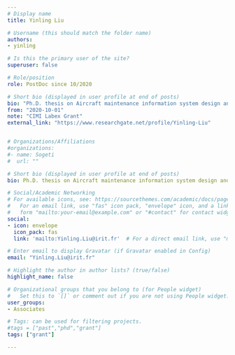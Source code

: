 ```yaml
---
# Display name
title: Yinling Liu

# Username (this should match the folder name)
authors:
- yinling

# Is this the primary user of the site?
superuser: false

# Role/position
role: PostDoc since 10/2020

# Short bio (displayed in user profile at end of posts)
bio: "Ph.D. thesis on Aircraft maintenance information system design and verification"
from: "2020-10-01"
note: "CIMI Labex Grant"
external_link: "https://www.researchgate.net/profile/Yinling-Liu"


# Organizations/Affiliations
#organizations:
#- name: Sogeti
#  url: ""

# Short bio (displayed in user profile at end of posts)
bio: Ph.D. thesis on Aircraft maintenance information system design and verification

# Social/Academic Networking
# For available icons, see: https://sourcethemes.com/academic/docs/page-builder/#icons
#   For an email link, use "fas" icon pack, "envelope" icon, and a link in the
#   form "mailto:your-email@example.com" or "#contact" for contact widget.
social:
- icon: envelope
  icon_pack: fas
  link: 'mailto:Yinling.Liu@irit.fr'  # For a direct email link, use "mailto:test@example.org".

# Enter email to display Gravatar (if Gravatar enabled in Config)
email: "Yinling.Liu@irit.fr"

# Highlight the author in author lists? (true/false)
highlight_name: false

# Organizational groups that you belong to (for People widget)
#   Set this to `[]` or comment out if you are not using People widget.
user_groups:
- Associates

# Tags: can be used for filtering projects.
#tags = ["past","phd","grant"]
tags: ["grant"]

---
```

